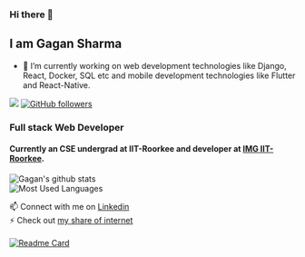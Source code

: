 <!--
**gagansh7171/gagansh7171** is a ✨ _special_ ✨ repository because its `README.md` (this file) appears on your GitHub profile.

Here are some ideas to get you started:

- 🔭 I’m currently working on ...
- 🌱 I’m currently learning ...
- 👯 I’m looking to collaborate on ...
- 🤔 I’m looking for help with ...
- 💬 Ask me about ...
- 📫 How to reach me: ...
- 😄 Pronouns: ...
- ⚡ Fun fact: ...
-->

### Hi there 👋
## I am Gagan Sharma

- 🔭 I’m currently working on web development technologies like Django, React, Docker, SQL etc and mobile development technologies like Flutter and React-Native.

![](https://visitor-badge.glitch.me/badge?page_id=gagansh7171.gagansh7171)
[![GitHub followers](https://img.shields.io/github/followers/gagansh7171.svg?style=social&label=Follow)](https://github.com/gagansh7171?tab=followers)
### Full stack Web Developer
#### Currently an CSE undergrad at IIT-Roorkee and developer at <a href="https://github.com/IMGIITRoorkee">IMG IIT-Roorkee</a>.
![Gagan's github stats](https://github-readme-stats.vercel.app/api?username=gagansh7171&count_private=true&show_icons=true&theme=algolia) <br/>
![Most Used Languages](https://github-readme-stats.vercel.app/api/top-langs?username=gagansh7171&theme=algolia&show_icons=true&locale=en&layout=compact&count_private=true)

📫 Connect with me on <a href="https://www.linkedin.com/in/gagan-sharma-206303/">Linkedin</a> <br/>
⚡ Check out [my share of internet](https://gagansh7171.github.io/#/)<br/><br/>
[![Readme Card](https://github-readme-stats.vercel.app/api/pin/?username=gagansh7171&repo=gagansh7171.github.io&theme=algolia)](https://github.com/gagansh7171/gagansh7171.github.io)
